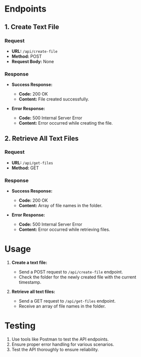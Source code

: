 # Endpoints

## 1. Create Text File

### Request

- **URL:** `/api/create-file`
- **Method:** POST
- **Request Body:** None

### Response

- **Success Response:**
  - **Code:** 200 OK
  - **Content:** File created successfully.

- **Error Response:**
  - **Code:** 500 Internal Server Error
  - **Content:** Error occurred while creating the file.

## 2. Retrieve All Text Files

### Request

- **URL:** `/api/get-files`
- **Method:** GET

### Response

- **Success Response:**
  - **Code:** 200 OK
  - **Content:** Array of file names in the folder.

- **Error Response:**
  - **Code:** 500 Internal Server Error
  - **Content:** Error occurred while retrieving files.

# Usage

1. **Create a text file:**
   - Send a POST request to `/api/create-file` endpoint.
   - Check the folder for the newly created file with the current timestamp.

2. **Retrieve all text files:**
   - Send a GET request to `/api/get-files` endpoint.
   - Receive an array of file names in the folder.

# Testing

1. Use tools like Postman to test the API endpoints.
2. Ensure proper error handling for various scenarios.
3. Test the API thoroughly to ensure reliability.
